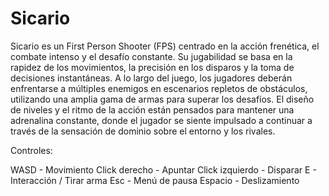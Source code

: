 # Sicario
 
Sicario es un First Person Shooter (FPS) centrado en la acción frenética, el combate intenso y el desafío constante. Su jugabilidad se basa en la rapidez de los movimientos, la precisión en los disparos y la toma de decisiones instantáneas. A lo largo del juego, los jugadores deberán enfrentarse a múltiples enemigos en escenarios repletos de obstáculos, utilizando una amplia gama de armas para superar los desafíos. El diseño de niveles y el ritmo de la acción están pensados para mantener una adrenalina constante, donde el jugador se siente impulsado a continuar a través de la sensación de dominio sobre el entorno y los rivales.

Controles: 

WASD - Movimiento
Click derecho - Apuntar
Click izquierdo - Disparar
E - Interacción / Tirar arma
Esc - Menú de pausa
Espacio - Deslizamiento
